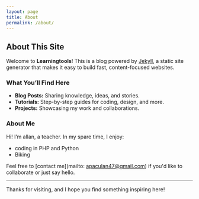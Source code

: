 ```yaml
---
layout: page
title: About
permalink: /about/
---
```


## About This Site

Welcome to **Learningtools**! This is a blog powered by [Jekyll](https://jekyllrb.com), a static site generator that makes it easy to build fast, content-focused websites.

### What You’ll Find Here

- **Blog Posts:** Sharing knowledge, ideas, and stories.
- **Tutorials:** Step-by-step guides for coding, design, and more.
- **Projects:** Showcasing my work and collaborations.

### About Me

Hi! I’m allan, a teacher. In my spare time, I enjoy:
- coding in PHP and Python 
- Biking

Feel free to [contact me](mailto: apaculan47@gmail.com) if you'd like to collaborate or just say hello.

---

Thanks for visiting, and I hope you find something inspiring here!
